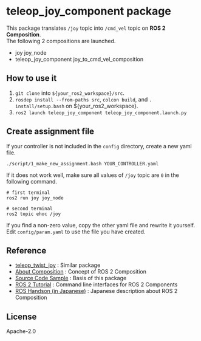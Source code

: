 # teleop_joy_component package
This package translates `/joy` topic into `/cmd_vel` topic on **ROS 2 Composition**.  
The following 2 compositions are launched.
- joy joy_node
- teleop_joy_component joy_to_cmd_vel_composition

## How to use it
1. `git clone` into `${your_ros2_workspace}/src`.
2. `rosdep install --from-paths src`, `colcon build`, and `. install/setup.bash` on ${your_ros2_workspace}.
3. `ros2 launch teleop_joy_component teleop_joy_component.launch.py`

## Create assignment file
If your controller is not included in the `config` directory, create a new yaml file.
```
./script/1_make_new_assignment.bash YOUR_CONTROLLER.yaml
```
If it does not work well, make sure all values of `/joy` topic are `0` in the following command.
```
# first terminal
ros2 run joy joy_node
```
```
# second terminal
ros2 topic ehoc /joy
```
If you find a non-zero value, copy the other yaml file and rewrite it yourself.
Edit `config/param.yaml` to use the file you have created.

## Reference
- [teleop_twist_joy](https://github.com/ros2/teleop_twist_joy)
  : Similar package
- [About Composition](https://docs.ros.org/en/humble/Concepts/About-Composition.html)
  : Concept of ROS 2 Composition
- [Source Code Sample](https://github.com/ros2/demos/tree/humble/composition)
  : Basis of this package
- [ROS 2 Tutorial](https://docs.ros.org/en/humble/Tutorials/Intermediate/Composition.html)
  : Command line interfaces for ROS 2 Components
- [ROS Handson (in Japanese)](https://ouxt-polaris.github.io/ros_handson/rclcpp)
  : Japanese description about ROS 2 Composition

## License
Apache-2.0